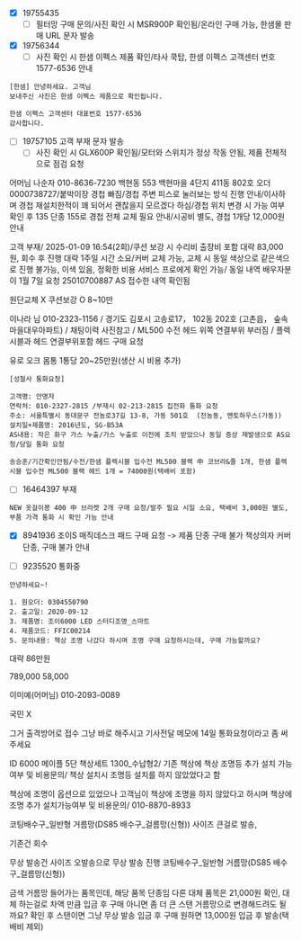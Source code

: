 - [x] 19755435
  - [ ] 필터망 구매 문의/사진 확인 시 MSR900P 확인됨/온라인 구매 가능, 한샘몰 판매 URL 문자 발송

- [x] 19756344
  - [ ] 사진 확인 시 한샘 이펙스 제품 확인/타사 쿡탑, 한샘 이펙스 고객센터 번호 1577-6536 안내
```
[한샘] 안녕하세요. 고객님
보내주신 사진은 한샘 이펙스 제품으로 확인됩니다.

한샘 이펙스 고객센터 대표번호 1577-6536
감사합니다. 
```

- [ ] 19757105 고객 부재 문자 발송
  - [ ] 사진 확인 시 GLX600P 확인됨/모터와 스위치가 정상 작동 안됨, 제품 전체적으로 점검 요청

어머님 
나순자 010-8636-7230
백현동 553 백현마을 4단지 411동 802호
오더 0000738727/붙박이장 경첩 빠짐/경첩 주변 피스로 눌러보는 방식 진행 안내/이사하며 경첩 재설치한적이 꽤 되어서 괜찮을지 모르겠다 하심/경첩 위치 변경 시 가능 여부 확인 후 135 단종 155로 경첩 전체 교체 필요 안내/시공비 별도, 경첩 1개당 12,000원 안내


고객 부재/ 2025-01-09 16:54(2회)/쿠션 보강 시 수리비 출장비 포함 대략 83,000원, 회수 후 진행 대략 1주일 시간 소요/커버 교체 가능, 교체 시 동일 색상으로 같은색으로 진행 불가능, 이색 있음, 정확한 비용 서비스 프로에게 확인 가능/ 동일 내역 배우자분이 1월 7일 요청 25010700887 AS 접수한 내역 확인됨


원단교체 X
쿠션보강 O 8~10만



이나라 님  010-2323-1156  / 경기도 김포시 고송로17，  102동 202호 (고촌읍， 숲속마을대우아파트) / 채팅이력 사진참고 / ML500 수전 헤드 위쪽 연결부위 부러짐  / 플렉시블과 헤드 연결부위포함 헤드 구매 요청


유로 오크
몸통 1통당 20~25만원(생산 시 비용 추가)


```
[성철사 통화요청] 

고객명: 안명자
연락처: 010-2327-2815 /부재시 02-213-2815 집전화 통화 요청
주소: 서울특별시 동대문구 전농로37길 13-8, 가동 501호  (전농동, 멘토하우스(가동))
설치일+제품명: 2016년도, SG-B53A
AS내용: 작은 화구 가스 누출/가스 누출로 이전에 조치 받았으나 동일 증상 재발생으로 AS요청/당일 통화 요청
```


```
송승훈/기간확인안됨/수전/한샘 플렉시블 입수전 ML500 블랙 中 코브라&줄 1개, 한샘 플렉시블 입수전 ML500 블랙 헤드 1개 = 74000원(택배비 포함)
```


- [ ] 16464397 부재
```
NEW 옷걸이봉 400 中 브라켓 2개 구매 요청/발주 필요 시일 소요, 택배비 3,000원 별도, 부품 가격 통화 시 확인 가능 안내
```

- [x] 8941936
조이S 매직데스크 패드 구매 요청 -> 제품 단종 구매 불가
책상의자 커버 단종, 구매 불가 안내



- [ ] 9235520 통화중

```
안녕하세요~!

1. 원오더: 0304550790
2. 출고일: 2020-09-12
3. 제품명: 조이6000 LED 스터디조명_스마트
4. 제품코드: FFIC00214
5. 문의내용: 책상 조명 나갔다 하시며 조명 구매 요청하시는데, 구매 가능할까요?
```


대략 86만원

789,000
58,000


이미예(어머님)
010-2093-0089

국민
X 

그거 출격방어로 접수 그냥 바로 해주시고
기사전달 메모에 14일 통화요청이라고 좀 써주세요





ID 6000 메이플 5단 책상세트 1300_수납형2/ 기존 책상에 책상 조명등 추가 설치 가능여부 및 비용문의/ 책상 설치시 조명등 설치를 하지 않았었다고 함


책상에 조명이 옵션으로 있었으나 고객님이 책상에 조명을 하지 않았다고 하시며 책상에 조명 추가 설치가능여부 및 비용문의/ 010-8870-8933



코팅배수구_일반형 거름망(DS85 배수구_걸름망(신형))
사이즈 큰걸로 발송, 

기존건 회수

무상 발송건
사이즈 오발송으로 무상 발송 진행
코팅배수구_일반형 거름망(DS85 배수구_걸름망(신형))

금색 거름망 들어가는 품목인데, 해당 품목 단종임
다른 대체 품목은 21,000원 확인, 대체 하는걸로 차액 만큼 입금 후 구매
아니면 좀 더 큰 스탠 거름망으로 변경해드려도 될까요? 확인 후
스탠이면 그냥 무상 발송
입금 후 구매 원하면 13,000원 입금 후 발송(택배비 제외)